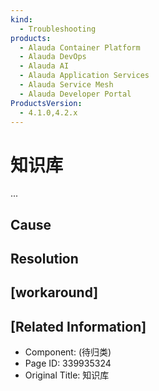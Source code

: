 ```yaml
---
kind:
  - Troubleshooting
products:
  - Alauda Container Platform
  - Alauda DevOps
  - Alauda AI
  - Alauda Application Services
  - Alauda Service Mesh
  - Alauda Developer Portal
ProductsVersion:
  - 4.1.0,4.2.x
---
```

<!-- A type of document that involves encountering a fault, diagnosing it, performing root cause analysis, and providing solutions. -->

# 知识库

...

## Cause

## Resolution

## [workaround]

## [Related Information]
- Component: (待归类)
- Page ID: 339935324
- Original Title: 知识库
